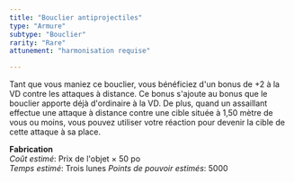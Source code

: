 ```yaml
---
title: "Bouclier antiprojectiles"
type: "Armure"
subtype: "Bouclier"
rarity: "Rare"
attunement: "harmonisation requise"

---
```

Tant que vous maniez ce bouclier, vous bénéficiez d'un bonus de +2 à la VD contre les attaques à distance. Ce bonus s'ajoute au bonus que le bouclier apporte déjà d'ordinaire à la VD. De plus, quand un assaillant effectue une attaque à distance contre une cible située à 1,50 mètre de vous ou moins, vous pouvez utiliser votre réaction pour devenir la cible de cette attaque à sa place.  

**Fabrication**  
*Coût estimé*: Prix de l'objet × 50 po  
*Temps estimé*: Trois lunes
*Points de pouvoir estimés*: 5000  
